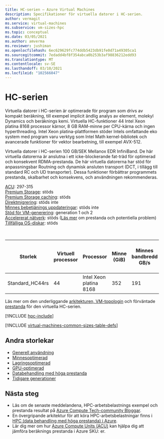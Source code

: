 ```yaml
---
title: HC-serien – Azure Virtual Machines
description: Specifikationer för virtuella datorer i HC-serien.
author: vermagit
ms.service: virtual-machines
ms.subservice: vm-sizes-hpc
ms.topic: conceptual
ms.date: 03/05/2021
ms.author: amverma
ms.reviewer: jushiman
ms.openlocfilehash: 6ec629629fc774ddb5423db91fe0d71a49305ca1
ms.sourcegitcommit: 7edadd4bf8f354abca0b253b3af98836212edd93
ms.translationtype: MT
ms.contentlocale: sv-SE
ms.lasthandoff: 03/10/2021
ms.locfileid: "102566047"
---
```

# <a name="hc-series"></a>HC-serien

Virtuella datorer i HC-serien är optimerade för program som drivs av kompakt beräkning, till exempel implicit ändlig analys av element, molekyl Dynamics och beräknings kemi. Virtuella HC-funktioner 44 Intel Xeon platina 8168 processor kärnor, 8 GB RAM-minne per CPU-kärna och ingen hyperthreading. Intel Xeon platina-plattformen stöder Intels omfattande eko system med program varu verktyg som Intel Math kernel-bibliotek och avancerade funktioner för vektor bearbetning, till exempel AVX-512.

Virtuella datorer i HC-serien 100 GB/SEK Mellanox EDR InfiniBand. De här virtuella datorerna är anslutna i ett icke-blockerande fat-träd för optimerad och konsekvent RDMA-prestanda. De här virtuella datorerna har stöd för anpassningsbar Routning och dynamisk ansluten transport (DCT, i tillägg till standard RC och UD transporter). Dessa funktioner förbättrar programmets prestanda, skalbarhet och konsekvens, och användningen rekommenderas. 

[ACU](acu.md): 297-315<br>
[Premium Storage](premium-storage-performance.md): stöds<br>
[Premium Storage caching](premium-storage-performance.md): stöds<br>
[Direktmigrering](maintenance-and-updates.md): stöds inte<br>
[Minnes bebetjänings uppdateringar](maintenance-and-updates.md): stöds inte<br>
[Stöd för VM-generering](generation-2.md): generation 1 och 2<br>
[Accelererat nätverk](../virtual-network/create-vm-accelerated-networking-cli.md): stöds ([Läs mer](https://techcommunity.microsoft.com/t5/azure-compute/accelerated-networking-on-hb-hc-hbv2-and-ndv2/ba-p/2067965) om prestanda och potentiella problem)<br>
[Tillfälliga OS-diskar](ephemeral-os-disks.md): stöds <br>

<br>

| Storlek | Virtuell processor | Processor | Minne (GiB) | Minnes bandbredd GB/s | Bas processor frekvens (GHz) | Frekvens för alla kärnor (GHz, högsta) | Frekvens för enkla kärnor (GHz, hög) | RDMA-prestanda (GB/s) | MPI-stöd | Temp-lagring (GiB) | Maximalt antal datadiskar | Högsta Ethernet-virtuella nätverkskort |
| --- | --- | --- | --- | --- | --- | --- | --- | --- | --- | --- | --- | --- |
| Standard_HC44rs | 44 | Intel Xeon platina 8168 | 352 | 191 | 2.7 | 3.4 | 3.7 | 100 | Alla | 700 | 4 | 8 |

Läs mer om den underliggande [arkitekturen, VM-topologin](./workloads/hpc/hc-series-overview.md) och förväntade [prestanda](./workloads/hpc/hc-series-performance.md) för den virtuella HC-serien.

[!INCLUDE [hpc-include](./workloads/hpc/includes/hpc-include.md)]

[!INCLUDE [virtual-machines-common-sizes-table-defs](../../includes/virtual-machines-common-sizes-table-defs.md)]

## <a name="other-sizes"></a>Andra storlekar

- [Generell användning](sizes-general.md)
- [Minnesoptimerad](sizes-memory.md)
- [Lagringsoptimerad](sizes-storage.md)
- [GPU-optimerad](sizes-gpu.md)
- [Databehandling med höga prestanda](sizes-hpc.md)
- [Tidigare generationer](sizes-previous-gen.md)

## <a name="next-steps"></a>Nästa steg

- Läs om de senaste meddelandena, HPC-arbetsbelastnings exempel och prestanda resultat på [Azure Compute Tech-community Bloggar](https://techcommunity.microsoft.com/t5/azure-compute/bg-p/AzureCompute).
- En övergripande arkitektur för att köra HPC-arbetsbelastningar finns i [HPC (data behandling med höga prestanda) i Azure](/azure/architecture/topics/high-performance-computing/).
- Lär dig mer om hur [Azure Compute Units (ACU)](acu.md) kan hjälpa dig att jämföra beräknings prestanda i Azure SKU: er.
